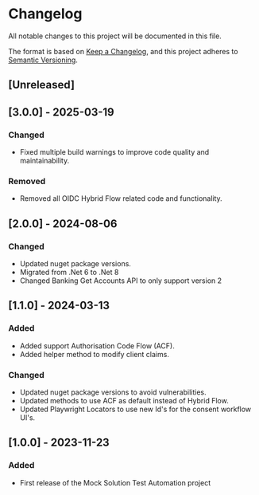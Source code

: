 # Changelog
All notable changes to this project will be documented in this file.

The format is based on [Keep a Changelog](https://keepachangelog.com/en/1.1.0/),
and this project adheres to [Semantic Versioning](https://semver.org/spec/v2.0.0.html).

## [Unreleased]

## [3.0.0] - 2025-03-19
### Changed
- Fixed multiple build warnings to improve code quality and maintainability.

### Removed
- Removed all OIDC Hybrid Flow related code and functionality.

## [2.0.0] - 2024-08-06
### Changed
- Updated nuget package versions.
- Migrated from .Net 6 to .Net 8
- Changed Banking Get Accounts API to only support version 2


## [1.1.0] - 2024-03-13

### Added
- Added support Authorisation Code Flow (ACF).
- Added helper method to modify client claims.

### Changed
- Updated nuget package versions to avoid vulnerabilities.
- Updated methods to use ACF as default instead of Hybrid Flow.
- Updated Playwright Locators to use new Id's for the consent workflow UI's.


## [1.0.0] - 2023-11-23

### Added
- First release of the Mock Solution Test Automation project
